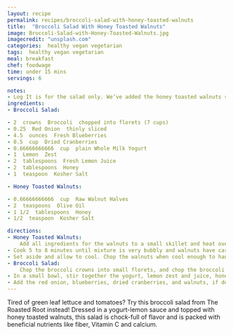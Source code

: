 ```yaml
---
layout: recipe
permalink: recipes/broccoli-salad-with-honey-toasted-walnuts
title:  "Broccoli Salad With Honey Toasted Walnuts"
image: Broccoli-Salad-with-Honey-Toasted-Walnuts.jpg
imagecredit: "unsplash.com"
categories:  healthy vegan vegetarian
tags:  healthy vegan vegetarian
meal: breakfast
chef: foodwage
time: under 15 mins
servings: 6

notes:
- Log It is for the salad only. We’ve added the honey toasted walnuts separately so be sure to log both the salad and walnuts if you make the recipe as-is.
ingredients:
- Broccoli Salad:

- 2  crowns  Broccoli  chopped into florets (7 cups)
- 0.25  Red Onion  thinly sliced
- 4.5  ounces  Fresh Blueberries
- 0.5  cup  Dried Cranberries
- 0.66666666666  cup  plain Whole Milk Yogurt
- 1  Lemon  Zest
- 2  tablespoons  Fresh Lemon Juice
- 2  tablespoons  Honey
- 1  teaspoon  Kosher Salt

- Honey Toasted Walnuts:

- 0.66666666666  cup  Raw Walnut Halves
- 2  teaspoons  Olive Oil
- 1 1/2  tablespoons  Honey
- 1/2  teaspoon  Kosher Salt

directions:
- Honey Toasted Walnuts:
    Add all ingredients for the walnuts to a small skillet and heat over medium.
- Cook 5 to 8 minutes until mixture is very bubbly and walnuts have caramelized and turned golden-brown.
- Set aside and allow to cool. Chop the walnuts when cool enough to handle.
- Broccoli Salad:
    Chop the broccoli crowns into small florets, and chop the broccoli stems. Add stems and florets to a large serving bowl.
- In a small bowl, stir together the yogurt, lemon zest and juice, honey, and salt. Pour this mixture over the broccoli and stir well to coat all of the broccoli with dressing.
- Add the red onion, blueberries, dried cranberries, and walnuts, if desired. Toss everything together and serve with your favorite entree.
---
```


Tired of green leaf lettuce and tomatoes? Try this broccoli salad from The Roasted Root instead! Dressed in a yogurt-lemon sauce and topped with honey toasted walnuts, this salad is chock-full of flavor and is packed with beneficial nutrients like fiber, Vitamin C and calcium.